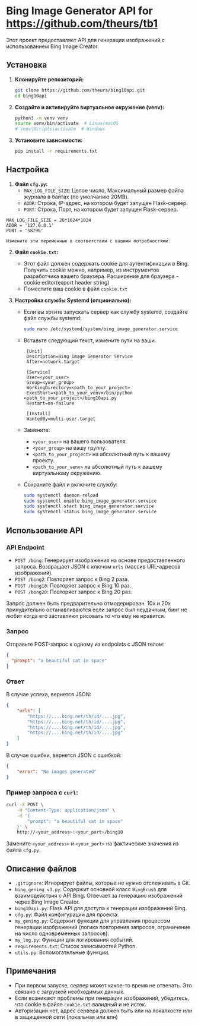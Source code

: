 # Bing Image Generator API for https://github.com/theurs/tb1

Этот проект предоставляет API для генерации изображений с использованием Bing Image Creator.

## Установка

1.  **Клонируйте репозиторий:**

    ```bash
    git clone https://github.com/theurs/bing10api.git
    cd bing10api
    ```

2.  **Создайте и активируйте виртуальное окружение (venv):**

    ```bash
    python3 -m venv venv
    source venv/bin/activate  # Linux/macOS
    # venv\Scripts\activate  # Windows
    ```

3.  **Установите зависимости:**

    ```bash
    pip install -r requirements.txt
    ```

## Настройка

1.  **Файл `cfg.py`:**
    -   `MAX_LOG_FILE_SIZE`: Целое число, Максимальный размер файла журнала в байтах (по умолчанию 20MB).
    -   `ADDR`: Строка, IP-адрес, на котором будет запущен Flask-сервер.
    -   `PORT`: Строка, Порт, на котором будет запущен Flask-сервер.

```
MAX_LOG_FILE_SIZE = 20*1024*1024
ADDR = '127.0.0.1'
PORT = '58796'
```

    Измените эти переменные в соответствии с вашими потребностями.

2.  **Файл `cookie.txt`:**
    -   Этот файл должен содержать cookie для аутентификации в Bing. Получить cookie можно, например, из инструментов разработчика вашего браузера. Расширение для браузера - cookie editor(export header string)
    -   Поместите ваш cookie в файл `cookie.txt`

3.  **Настройка службы Systemd (опционально):**
    - Если вы хотите запускать сервер как службу systemd, создайте файл службы systemd:
        ```bash
        sudo nano /etc/systemd/system/bing_image_generator.service
        ```
    - Вставьте следующий текст, измените пути на ваши.
       ```
        [Unit]
        Description=Bing Image Generator Service
        After=network.target

        [Service]
        User=<your_user>
        Group=<your_group>
        WorkingDirectory=<path_to_your_project>
        ExecStart=<path_to_your_venv>/bin/python <path_to_your_project>/bing10api.py
        Restart=on-failure
        
        [Install]
        WantedBy=multi-user.target
       ```

    - Замените:
        - `<your_user>` на вашего пользователя.
        - `<your_group>` на вашу группу.
        - `<path_to_your_project>` на абсолютный путь к вашему проекту.
        - `<path_to_your_venv>` на абсолютный путь к вашему виртуальному окружению.

    - Сохраните файл и включите службу:
        ```bash
        sudo systemctl daemon-reload
        sudo systemctl enable bing_image_generator.service
        sudo systemctl start bing_image_generator.service
        sudo systemctl status bing_image_generator.service
        ```

## Использование API

### API Endpoint
*   `POST /bing`: Генерирует изображения на основе предоставленного запроса. Возвращает JSON с ключом `urls` (массив URL-адресов изображений).
*   `POST /bing2`: Повторяет запрос к Bing 2 раза.
*   `POST /bing10`: Повторяет запрос к Bing 10 раз.
*   `POST /bing20`: Повторяет запрос к Bing 20 раз.

Запрос должен быть предварительно отмодерирован. 10х и 20х принудительно останавливаются если запрос был неудачным, бинг не любит когда его заставляют рисовать то что ему не нравится.

### Запрос

Отправьте POST-запрос к одному из endpoints с JSON телом:

```json
{
  "prompt": "a beautiful cat in space"
}
```

### Ответ
В случае успеха, вернется JSON:

```json
{
    "urls": [
        "https://....bing.net/th/id/....jpg",
        "https://....bing.net/th/id/....jpg",
        "https://....bing.net/th/id/....jpg",
        "https://....bing.net/th/id/....jpg"
    ]
}
```
В случае ошибки, вернется JSON с ошибкой:
```json
{
    "error": "No images generated"
}
```

### Пример запроса с `curl`:

```bash
curl -X POST \
    -H "Content-Type: application/json" \
    -d '{
        "prompt": "a beautiful cat in space"
    }' \
    http://<your_address>:<your_port>/bing10
```

Замените `<your_address>` и `<your_port>` на фактические значения из файла `cfg.py`.

## Описание файлов

*   `.gitignore`: Игнорирует файлы, которые не нужно отслеживать в Git.
*   `bing_genimg_v3.py`:  Содержит основной класс `BingBrush` для взаимодействия с API Bing. Отвечает за генерацию изображений через Bing Image Creator.
*   `bing10api.py`: Flask API для доступа к генерации изображений Bing.
*   `cfg.py`: Файл конфигурации для проекта.
*   `my_genimg.py`: Содержит функции для управления процессом генерации изображений (логика повторения запросов, ограничение на число одновременных запросов).
*   `my_log.py`: Функции для логирования событий.
*   `requirements.txt`: Список зависимостей Python.
*   `utils.py`: Вспомогательные функции.

## Примечания

*   При первом запуске, сервер может какое-то время не отвечать. Это связано с загрузкой необходимых данных.
*   Если возникают проблемы при генерации изображений, убедитесь, что cookie в файле `cookie.txt` валидный и не истек.
*   Авторизации нет, адрес сервера должен быть или на локалхосте или в защищенной сети (локальная или впн)
